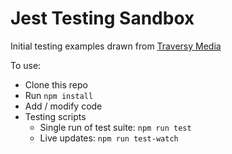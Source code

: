 # Jest Testing Sandbox
Initial testing examples drawn from [Traversy Media](https://www.youtube.com/watch?v=7r4xVDI2vho)

To use:
- Clone this repo
- Run `npm install`
- Add / modify code
- Testing scripts
    - Single run of test suite: `npm run test`
    - Live updates: `npm run test-watch`
